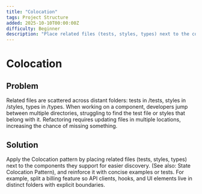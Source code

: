 ```yaml
---
title: "Colocation"
tags: Project Structure
added: 2025-10-10T00:00:00Z
difficulty: Beginner
description: "Place related files (tests, styles, types) next to the components they support for easier discovery. (See also: State Colocation Pattern)"
---
```

# Colocation

## Problem

Related files are scattered across distant folders: tests in /tests, styles in /styles, types in /types. When working on a component, developers jump between multiple directories, struggling to find the test file or styles that belong with it. Refactoring requires updating files in multiple locations, increasing the chance of missing something.

## Solution

Apply the Colocation pattern by placing related files (tests, styles, types) next to the components they support for easier discovery. (See also: State Colocation Pattern), and reinforce it with concise examples or tests. For example, split a billing feature so API clients, hooks, and UI elements live in distinct folders with explicit boundaries.
